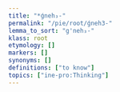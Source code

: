 ```yaml
---
title: "*ǵneh₃-"
permalink: "/pie/root/ǵneh3-"
lemma_to_sort: "g'neh₃-"
klass: root
etymology: []
markers: []
synonyms: []
definitions: ["to know"]
topics: ["ine-pro:Thinking"]
---
```

